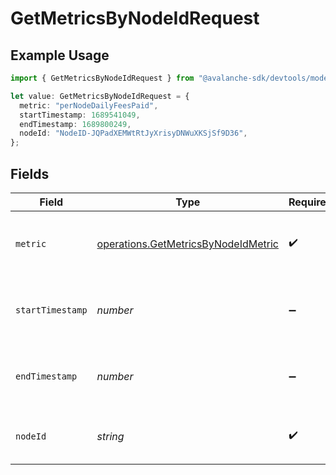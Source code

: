 # GetMetricsByNodeIdRequest

## Example Usage

```typescript
import { GetMetricsByNodeIdRequest } from "@avalanche-sdk/devtools/models/operations";

let value: GetMetricsByNodeIdRequest = {
  metric: "perNodeDailyFeesPaid",
  startTimestamp: 1689541049,
  endTimestamp: 1689800249,
  nodeId: "NodeID-JQPadXEMWtRtJyXrisyDNWuXKSjSf9D36",
};
```

## Fields

| Field                                                                                      | Type                                                                                       | Required                                                                                   | Description                                                                                | Example                                                                                    |
| ------------------------------------------------------------------------------------------ | ------------------------------------------------------------------------------------------ | ------------------------------------------------------------------------------------------ | ------------------------------------------------------------------------------------------ | ------------------------------------------------------------------------------------------ |
| `metric`                                                                                   | [operations.GetMetricsByNodeIdMetric](../../models/operations/getmetricsbynodeidmetric.md) | :heavy_check_mark:                                                                         | Which metric to fetch for given L1 validator(node) ID.                                     | perNodeDailyFeesPaid                                                                       |
| `startTimestamp`                                                                           | *number*                                                                                   | :heavy_minus_sign:                                                                         | Query param for retrieving items after a specific timestamp.                               | 1689541049                                                                                 |
| `endTimestamp`                                                                             | *number*                                                                                   | :heavy_minus_sign:                                                                         | Query param for retrieving items before a specific timestamp.                              | 1689800249                                                                                 |
| `nodeId`                                                                                   | *string*                                                                                   | :heavy_check_mark:                                                                         | A primary network (P or X chain) nodeId.                                                   | NodeID-JQPadXEMWtRtJyXrisyDNWuXKSjSf9D36                                                   |